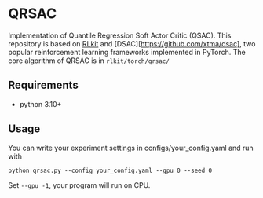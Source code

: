 # QRSAC
Implementation of Quantile Regression Soft Actor Critic (QSAC).
This repository is based on [RLkit](https://github.com/vitchyr/rlkit) and [DSAC][https://github.com/xtma/dsac], two popular reinforcement learning frameworks implemented in PyTorch.
The core algorithm of QRSAC is in `rlkit/torch/qrsac/`

## Requirements
- python 3.10+

## Usage
You can write your experiment settings in configs/your_config.yaml and run with 
```
python qrsac.py --config your_config.yaml --gpu 0 --seed 0
```
Set `--gpu -1`, your program will run on CPU.




